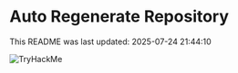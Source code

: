 # Auto Regenerate Repository

This README was last updated: 2025-07-24 21:44:10

 ![TryHackMe](https://tryhackme.com/badge/533634)